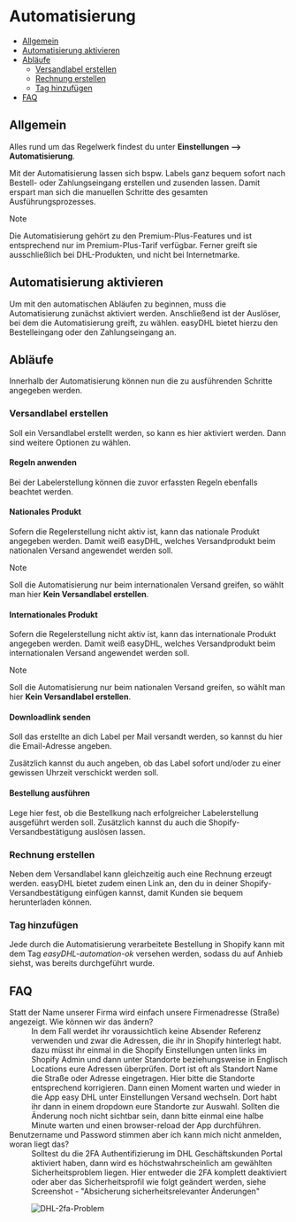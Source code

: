 # Automatisierung

-   [Allgemein](#general)
-   [Automatisierung aktivieren](#activation)
-   [Abläufe](#workflows)
    -   [Versandlabel erstellen](#create-labels)
    -   [Rechnung erstellen](#create-invoices)
    -   [Tag hinzufügen](#create-tag)
-   [FAQ](#faq)

<a name="general"></a>

## Allgemein

Alles rund um das Regelwerk findest du unter **Einstellungen --> Automatisierung**.

Mit der Automatisierung lassen sich bspw. Labels ganz bequem sofort nach Bestell- oder Zahlungseingang erstellen und zusenden lassen. Damit erspart man sich die manuellen Schritte des gesamten Ausführungsprozesses.

> [!NOTE]  
> Die Automatisierung gehört zu den Premium-Plus-Features und ist entsprechend nur im Premium-Plus-Tarif verfügbar. Ferner greift sie ausschließlich bei DHL-Produkten, und nicht bei Internetmarke.

<a name="activation"></a>

## Automatisierung aktivieren

Um mit den automatischen Abläufen zu beginnen, muss die Automatisierung zunächst aktiviert werden. Anschließend ist der Auslöser, bei dem die Automatisierung greift, zu wählen. easyDHL bietet hierzu den Bestelleingang oder den Zahlungseingang an.

<a name="workflows"></a>

## Abläufe

Innerhalb der Automatisierung können nun die zu ausführenden Schritte angegeben werden.

<a name="create-labels"></a>

### Versandlabel erstellen

Soll ein Versandlabel erstellt werden, so kann es hier aktiviert werden. Dann sind weitere Optionen zu wählen.

#### Regeln anwenden

Bei der Labelerstellung können die zuvor erfassten Regeln ebenfalls beachtet werden.

#### Nationales Produkt

Sofern die Regelerstellung nicht aktiv ist, kann das nationale Produkt angegeben werden. Damit weiß easyDHL, welches Versandprodukt beim nationalen Versand angewendet werden soll.

> [!NOTE]  
> Soll die Automatisierung nur beim internationalen Versand greifen, so wählt man hier **Kein Versandlabel erstellen**.

#### Internationales Produkt

Sofern die Regelerstellung nicht aktiv ist, kann das internationale Produkt angegeben werden. Damit weiß easyDHL, welches Versandprodukt beim internationalen Versand angewendet werden soll.

> [!NOTE]  
> Soll die Automatisierung nur beim nationalen Versand greifen, so wählt man hier **Kein Versandlabel erstellen**.

#### Downloadlink senden

Soll das erstellte an dich Label per Mail versandt werden, so kannst du hier die Email-Adresse angeben.

Zusätzlich kannst du auch angeben, ob das Label sofort und/oder zu einer gewissen Uhrzeit verschickt werden soll.

#### Bestellung ausführen

Lege hier fest, ob die Bestellkung nach erfolgreicher Labelerstellung ausgeführt werden soll. Zusätzlich kannst du auch die Shopify-Versandbestätigung auslösen lassen.

<a name="create-invoices"></a>

### Rechnung erstellen

Neben dem Versandlabel kann gleichzeitig auch eine Rechnung erzeugt werden. easyDHL bietet zudem einen Link an, den du in deiner Shopify-Versandbestätigung einfügen kannst, damit Kunden sie bequem herunterladen können.

<a name="create-tag"></a>

### Tag hinzufügen

Jede durch die Automatisierung verarbeitete Bestellung in Shopify kann mit dem Tag _easyDHL-automation-ok_ versehen werden, sodass du auf Anhieb siehst, was bereits durchgeführt wurde.

<a name="faq"></a>

## FAQ

<div class="faq-list">
<dl class="space-y-8">
<div>
<dt>Statt der Name unserer Firma wird einfach unsere Firmenadresse (Straße) angezeigt. Wie können wir das ändern?</dt>
<dd>In dem Fall werdet ihr voraussichtlich keine Absender Referenz verwenden und zwar die Adressen, die ihr in Shopify hinterlegt habt. dazu müsst ihr einmal in die Shopify Einstellungen unten links im Shopify Admin und dann unter Standorte beziehungsweise in Englisch Locations eure Adressen überprüfen. Dort ist oft als Standort Name die Straße oder Adresse eingetragen. Hier bitte die Standorte entsprechend korrigieren. Dann einen Moment warten und wieder in die App easy DHL unter Einstellungen Versand wechseln. Dort habt ihr dann in einem dropdown eure Standorte zur Auswahl. Sollten die Änderung noch nicht sichtbar sein, dann bitte einmal eine halbe Minute warten und einen browser-reload der App durchführen.</dd>
</div>

<div>
<dt>Benutzername und Password stimmen aber ich kann mich nicht anmelden, woran liegt das?</dt>
<dd>Solltest du die 2FA Authentifizierung im DHL Geschäftskunden Portal aktiviert haben, dann wird es höchstwahrscheinlich am gewählten Sicherheitsproblem liegen. Hier entweder die 2FA komplett deaktiviert oder aber das Sicherheitsprofil wie folgt geändert werden, siehe Screenshot - "Absicherung sicherheitsrelevanter Änderungen"

![DHL-2fa-Problem](https://media.247apps.de/storage/faq/dhl-2fa-problem.png)

</dd>
</dl>
</div>
</div>
